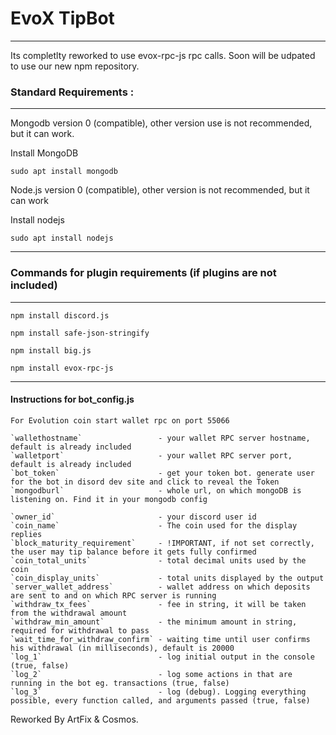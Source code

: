 # EvoX TipBot
----------------------------------------------------------------------------

Its completlty reworked to use evox-rpc-js rpc calls.
Soon will be udpated to use our new npm repository.

### Standard Requirements :
----------------------------------------------------------------------------
Mongodb version 0 (compatible), other version use is not recommended, but it can work.

Install MongoDB

```sudo apt install mongodb```

Node.js version 0 (compatible), other version is not recommended, but it can work

Install nodejs

```sudo apt install nodejs```

----------------------------------------------------------------------------
### Commands for plugin requirements (if plugins are not included)
----------------------------------------------------------------------------  

   `npm install discord.js`  

   `npm install safe-json-stringify`  
  
   `npm install big.js`  

   `npm install evox-rpc-js`

----------------------------------------------------------------------------
#### Instructions for bot_config.js
```
For Evolution coin start wallet rpc on port 55066

`wallethostname`                 - your wallet RPC server hostname, default is already included
`walletport`                     - your wallet RPC server port, default is already included
`bot_token`                      - get your token bot. generate user for the bot in disord dev site and click to reveal the Token
`mongodburl`                     - whole url, on which mongoDB is listening on. Find it in your mongodb config

`owner_id`                       - your discord user id
`coin_name`                      - The coin used for the display replies
`block_maturity_requirement`     - !IMPORTANT, if not set correctly, the user may tip balance before it gets fully confirmed
`coin_total_units`               - total decimal units used by the coin
`coin_display_units`             - total units displayed by the output
`server_wallet_address`          - wallet address on which deposits are sent to and on which RPC server is running
`withdraw_tx_fees`               - fee in string, it will be taken from the withdrawal amount
`withdraw_min_amount`            - the minimum amount in string, required for withdrawal to pass
`wait_time_for_withdraw_confirm` - waiting time until user confirms his withdrawal (in milliseconds), default is 20000
`log_1`                          - log initial output in the console (true, false)
`log_2`                          - log some actions in that are running in the bot eg. transactions (true, false)
`log_3`                          - log (debug). Logging everything possible, every function called, and arguments passed (true, false)

```

Reworked By ArtFix & Cosmos.